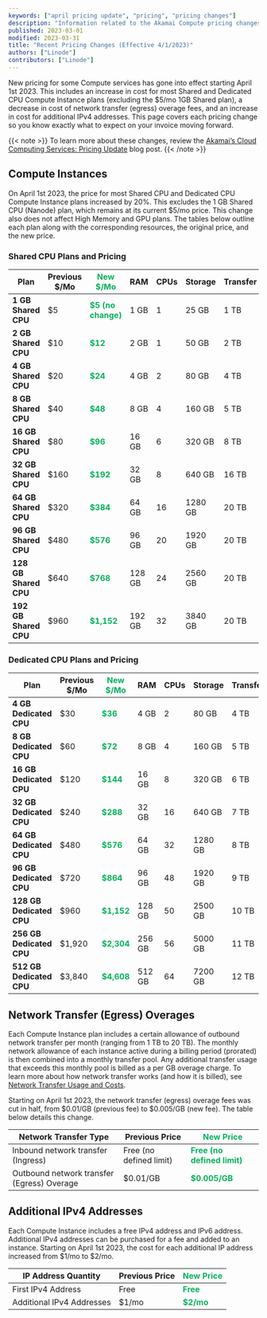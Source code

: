 ```yaml
---
keywords: ["april pricing update", "pricing", "pricing changes"]
description: "Information related to the Akamai Compute pricing changes effective April 1st, 2023"
published: 2023-03-01
modified: 2023-03-31
title: "Recent Pricing Changes (Effective 4/1/2023)"
authors: ["Linode"]
contributors: ["Linode"]
---
```


New pricing for some Compute services has gone into effect starting April 1st 2023. This includes an increase in cost for most Shared and Dedicated CPU Compute Instance plans (excluding the $5/mo 1GB Shared plan), a decrease in cost of network transfer (egress) overage fees, and an increase in cost for additional IPv4 addresses. This page covers each pricing change so you know exactly what to expect on your invoice moving forward.

{{< note >}}
To learn more about these changes, review the [Akamai’s Cloud Computing Services: Pricing Update](https://www.linode.com/blog/linode/akamai_cloud_computing_price_update/) blog post.
{{< /note >}}

## Compute Instances

On April 1st 2023, the price for most Shared CPU and Dedicated CPU Compute Instance plans increased by 20%. This excludes the 1 GB Shared CPU (Nanode) plan, which remains at its current $5/mo price. This change also does not affect High Memory and GPU plans. The tables below outline each plan along with the corresponding resources, the original price, and the new price.

### Shared CPU Plans and Pricing

| Plan | Previous<br>$/Mo | <span style="color:#02b159">New<br>$/Mo</span> | RAM | CPUs | Storage | Transfer | Network In/Out |
| --- | --- | --- | --- | --- | --- | --- | --- |
| **1 GB Shared CPU** | $5 | **<span style="color:#02b159">$5 (no change)</span>** | 1 GB | 1 | 25 GB | 1 TB | 40/1 Gbps |
| **2 GB Shared CPU** | $10 | **<span style="color:#02b159">$12</span>** | 2 GB | 1 | 50 GB | 2 TB | 40/2 Gbps |
| **4 GB Shared CPU** | $20 | **<span style="color:#02b159">$24</span>**  | 4 GB | 2 | 80 GB | 4 TB | 40/4 Gbps |
| **8 GB Shared CPU** | $40 | **<span style="color:#02b159">$48</span>** | 8 GB | 4 | 160 GB | 5 TB | 40/5 Gbps |
| **16 GB Shared CPU** | $80 | **<span style="color:#02b159">$96</span>** | 16 GB | 6 | 320 GB | 8 TB | 40/6 Gbps |
| **32 GB Shared CPU** | $160 | **<span style="color:#02b159">$192</span>** | 32 GB | 8 | 640 GB | 16 TB | 40/7 Gbps |
| **64 GB Shared CPU** | $320| **<span style="color:#02b159">$384</span>** | 64 GB | 16 | 1280 GB | 20 TB | 40/9 Gbps |
| **96 GB Shared CPU** | $480 | **<span style="color:#02b159">$576</span>** | 96 GB | 20 | 1920 GB | 20 TB | 40/10 Gbps |
| **128 GB Shared CPU** | $640 | **<span style="color:#02b159">$768</span>** | 128 GB | 24 | 2560 GB | 20 TB | 40/11 Gbps |
| **192 GB Shared CPU** | $960 | **<span style="color:#02b159">$1,152</span>** | 192 GB | 32 | 3840 GB | 20 TB | 40/12 Gbps |

### Dedicated CPU Plans and Pricing

| Plan | Previous<br>$/Mo | <span style="color:#02b159">New $/Mo</span> | RAM | CPUs | Storage | Transfer | Network In/Out |
| --- | --- | --- | --- | --- | --- | --- | --- |
| **4 GB Dedicated CPU** | $30 | **<span style="color:#02b159">$36</span>** | 4 GB | 2 |  80 GB  | 4 TB | 40/4 Gbps |
| **8 GB Dedicated CPU** | $60 | **<span style="color:#02b159">$72</span>** | 8 GB | 4 | 160 GB  | 5 TB | 40/5 Gbps |
| **16 GB Dedicated CPU** | $120 | **<span style="color:#02b159">$144</span>** | 16 GB | 8 | 320 GB  | 6 TB | 40/6 Gbps |
| **32 GB Dedicated CPU** | $240 | **<span style="color:#02b159">$288</span>** | 32 GB | 16 | 640 GB  | 7 TB | 40/7 Gbps |
| **64 GB Dedicated CPU** | $480 | **<span style="color:#02b159">$576</span>** | 64 GB | 32 | 1280 GB | 8 TB | 40/8 Gbps |
| **96 GB Dedicated CPU** | $720 | **<span style="color:#02b159">$864</span>** | 96 GB | 48 | 1920 GB | 9 TB | 40/9 Gbps |
| **128 GB Dedicated CPU** | $960 | **<span style="color:#02b159">$1,152</span>** | 128 GB | 50 | 2500 GB | 10 TB | 40/10 Gbps |
| **256 GB Dedicated CPU** | $1,920 | **<span style="color:#02b159">$2,304</span>** | 256 GB | 56 | 5000 GB | 11 TB | 40/11 Gbps |
| **512 GB Dedicated CPU** | $3,840 | **<span style="color:#02b159">$4,608</span>** | 512 GB | 64 | 7200 GB | 12 TB | 40/12 Gbps |

## Network Transfer (Egress) Overages

Each Compute Instance plan includes a certain allowance of outbound network transfer per month (ranging from 1 TB to 20 TB). The monthly network allowance of each instance active during a billing period (prorated) is then combined into a monthly transfer pool. Any additional transfer usage that exceeds this monthly pool is billed as a per GB overage charge. To learn more about how network transfer works (and how it is billed), see [Network Transfer Usage and Costs](/docs/products/platform/get-started/guides/network-transfer/).

Starting on April 1st 2023, the network transfer (egress) overage fees was cut in half, from $0.01/GB (previous fee) to $0.005/GB (new fee). The table below details this change.

| Network Transfer Type | Previous Price | <span style="color:#02b159">New Price</span> |
| -- | -- | -- |
| Inbound network transfer (Ingress) | Free (no defined limit) | **<span style="color:#02b159">Free (no defined limit)</span>** |
| Outbound network transfer (Egress) Overage | $0.01/GB | **<span style="color:#02b159">$0.005/GB</span>** |

## Additional IPv4 Addresses

Each Compute Instance includes a free IPv4 address and IPv6 address. Additional IPv4 addresses can be purchased for a fee and added to an instance. Starting on April 1st 2023, the cost for each additional IP address increased from $1/mo to $2/mo.

| IP Address Quantity | Previous Price | <span style="color:#02b159">New Price</span> |
| -- | -- | -- |
| First IPv4 Address | Free | **<span style="color:#02b159">Free</span>** |
| Additional IPv4 Addresses | $1/mo | **<span style="color:#02b159">$2/mo</span>** |